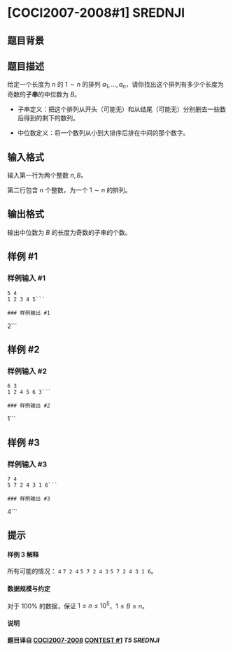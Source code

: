 # [COCI2007-2008#1] SREDNJI

## 题目背景



## 题目描述

给定一个长度为 $n$ 的 $1\sim n$ 的排列 $a_1,\dots ,a_n$，请你找出这个排列有多少个长度为奇数的**子串**的中位数为 $B$。

- 子串定义：把这个排列从开头（可能无）和从结尾（可能无）分别删去一些数后得到的剩下的数列。

- 中位数定义：将一个数列从小到大排序后排在中间的那个数字。

## 输入格式

输入第一行为两个整数 $n,B$。

第二行包含 $n$ 个整数，为一个 $1\sim n$ 的排列。

## 输出格式

输出中位数为 $B$ 的长度为奇数的子串的个数。

## 样例 #1

### 样例输入 #1
```
5 4
1 2 3 4 5```

### 样例输出 #1

```
2```

## 样例 #2

### 样例输入 #2
```
6 3
1 2 4 5 6 3```

### 样例输出 #2

```
1```

## 样例 #3

### 样例输入 #3
```
7 4
5 7 2 4 3 1 6```

### 样例输出 #3

```
4```

## 提示

#### 样例 $3$ 解释

所有可能的情况： `4` `7 2 4` `5 7 2 4 3` `5 7 2 4 3 1 6`。

#### 数据规模与约定

对于 $100\%$ 的数据，保证 $1\le n\le 10^5$，$1\le B\le n$。

#### 说明

**题目译自 [COCI2007-2008](https://hsin.hr/coci/archive/2007_2008/) [CONTEST #1](https://hsin.hr/coci/archive/2007_2008/contest1_tasks.pdf) *T5 SREDNJI***
